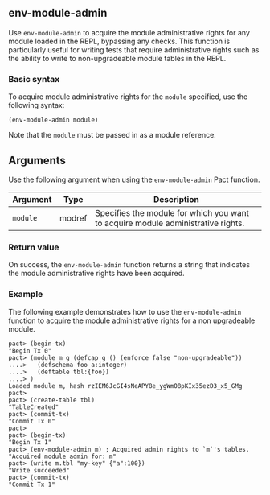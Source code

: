 ## env-module-admin

Use `env-module-admin` to acquire the module administrative rights for any module loaded in the REPL, bypassing any checks. 
This function is particularly useful for writing tests that require administrative rights such as the ability to write to non-upgradeable module tables in the REPL.

### Basic syntax

To acquire module administrative rights for the `module` specified, use the following syntax:

```pact
(env-module-admin module)
```

Note that the `module` must be passed in as a module reference.

## Arguments

Use the following argument when using the `env-module-admin` Pact function.

| Argument | Type | Description |
|----------|------|-------------|
| `module` | modref | Specifies the module for which you want to acquire module administrative rights. |

### Return value

On success, the `env-module-admin` function returns a string that indicates the module administrative rights have been acquired.

### Example

The following example demonstrates how to use the `env-module-admin` function to acquire the module administrative rights for a non upgradeable module.

```pact
pact> (begin-tx)
"Begin Tx 0"
pact> (module m g (defcap g () (enforce false "non-upgradeable"))
....>   (defschema foo a:integer)
....>   (deftable tbl:{foo})
....> )
Loaded module m, hash rzIEM6JcGI4sNeAPY8e_ygWmO8pKIx35ezD3_x5_GMg
pact>
pact> (create-table tbl)
"TableCreated"
pact> (commit-tx)
"Commit Tx 0"
pact>
pact> (begin-tx)
"Begin Tx 1"
pact> (env-module-admin m) ; Acquired admin rights to `m`'s tables.
"Acquired module admin for: m"
pact> (write m.tbl "my-key" {"a":100})
"Write succeeded"
pact> (commit-tx)
"Commit Tx 1"
```
